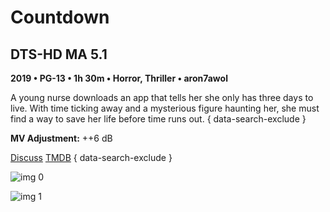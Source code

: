 # Countdown

## DTS-HD MA 5.1

**2019 • PG-13 • 1h 30m • Horror, Thriller • aron7awol**

A young nurse downloads an app that tells her she only has three days to live. With time ticking away and a mysterious figure haunting her, she must find a way to save her life before time runs out.
{ data-search-exclude }

**MV Adjustment:** ++6 dB

[Discuss](https://www.avsforum.com/threads/bass-eq-for-filtered-movies.2995212/post-59134024)  [TMDB](599975)
{ data-search-exclude }

![img 0](http://imgur.com/YMqDxkK.jpg)

![img 1](http://imgur.com/K1hPNBi.png)

